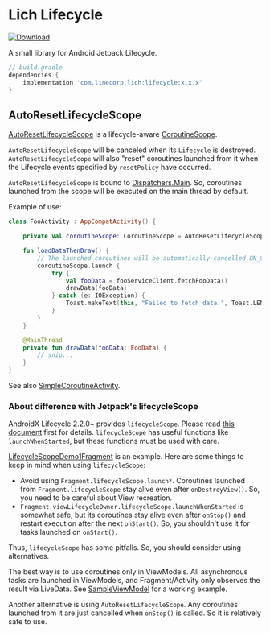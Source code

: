 # Lich Lifecycle

[ ![Download](https://api.bintray.com/packages/line/lich/lifecycle/images/download.svg) ](https://bintray.com/line/lich/lifecycle/_latestVersion)

A small library for Android Jetpack Lifecycle.

```groovy
// build.gradle
dependencies {
    implementation 'com.linecorp.lich:lifecycle:x.x.x'
}
```

## AutoResetLifecycleScope

[AutoResetLifecycleScope](src/main/java/com/linecorp/lich/lifecycle/AutoResetLifecycleScope.kt)
is a lifecycle-aware
[CoroutineScope](https://kotlin.github.io/kotlinx.coroutines/kotlinx-coroutines-core/kotlinx.coroutines/-coroutine-scope/).

`AutoResetLifecycleScope` will be canceled when its `Lifecycle` is destroyed.
`AutoResetLifecycleScope` will also "reset" coroutines launched from it when the Lifecycle events
specified by `resetPolicy` have occurred.

`AutoResetLifecycleScope` is bound to
[Dispatchers.Main](https://kotlin.github.io/kotlinx.coroutines/kotlinx-coroutines-core/kotlinx.coroutines/-dispatchers/-main.html).
So, coroutines launched from the scope will be executed on the main thread by default.

Example of use:
```kotlin
class FooActivity : AppCompatActivity() {

    private val coroutineScope: CoroutineScope = AutoResetLifecycleScope(this)

    fun loadDataThenDraw() {
        // The launched coroutines will be automatically cancelled ON_STOP and ON_DESTROY.
        coroutineScope.launch {
            try {
                val fooData = fooServiceClient.fetchFooData()
                drawData(fooData)
            } catch (e: IOException) {
                Toast.makeText(this, "Failed to fetch data.", Toast.LENGTH_SHORT).show()
            }
        }
    }

    @MainThread
    private fun drawData(fooData: FooData) {
        // snip...
    }
}
```
See also
[SimpleCoroutineActivity](../sample_app/src/main/java/com/linecorp/lich/sample/simplecoroutine/SimpleCoroutineActivity.kt).

### About difference with Jetpack's lifecycleScope

AndroidX Lifecycle 2.2.0+ provides `lifecycleScope`. Please read
[this document](https://developer.android.com/topic/libraries/architecture/coroutines#lifecyclescope)
first for details. `lifecycleScope` has useful functions like `launchWhenStarted`,
but these functions must be used with care.

[LifecycleScopeDemo1Fragment](../sample_app/src/main/java/com/linecorp/lich/sample/lifecyclescope/LifecycleScopeDemo1Fragment.kt)
is an example. Here are some things to keep in mind when using `lifecycleScope`:

- Avoid using `Fragment.lifecycleScope.launch*`. Coroutines launched from `Fragment.lifecycleScope` stay alive even after `onDestroyView()`. So, you need to be careful about View recreation.
- `Fragment.viewLifecycleOwner.lifecycleScope.launchWhenStarted` is somewhat safe, but its coroutines stay alive even after `onStop()` and restart execution after the next `onStart()`. So, you shouldn't use it for tasks launched on `onStart()`.

Thus, `lifecycleScope` has some pitfalls. So, you should consider using alternatives.

The best way is to use coroutines only in ViewModels. All asynchronous tasks are launched
in ViewModels, and Fragment/Activity only observes the result via LiveData.
See [SampleViewModel](../sample_app/src/main/java/com/linecorp/lich/sample/mvvm/SampleViewModel.kt)
for a working example.

Another alternative is using `AutoResetLifecycleScope`. Any coroutines launched from it
are just cancelled when `onStop()` is called. So it is relatively safe to use.
